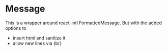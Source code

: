 # Message
This is a wrapper around react-intl FormattedMessage.
But with the added options to 
* insert html and sanitize it
* allow new lines via {br}
